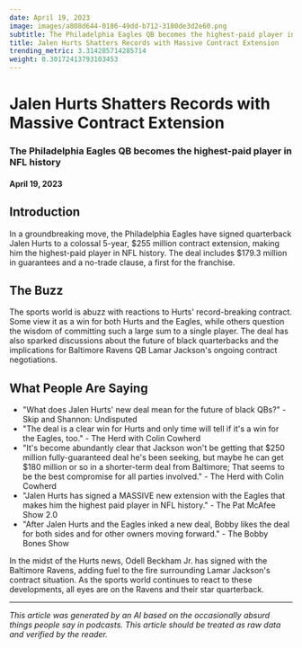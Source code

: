 ```yaml
---
date: April 19, 2023
image: images/a808d644-0186-49dd-b712-3180de3d2e60.png
subtitle: The Philadelphia Eagles QB becomes the highest-paid player in NFL history
title: Jalen Hurts Shatters Records with Massive Contract Extension
trending_metric: 3.314285714285714
weight: 0.30172413793103453
---
```

# Jalen Hurts Shatters Records with Massive Contract Extension
### The Philadelphia Eagles QB becomes the highest-paid player in NFL history
#### April 19, 2023
## Introduction
In a groundbreaking move, the Philadelphia Eagles have signed quarterback Jalen Hurts to a colossal 5-year, $255 million contract extension, making him the highest-paid player in NFL history. The deal includes $179.3 million in guarantees and a no-trade clause, a first for the franchise.

## The Buzz
The sports world is abuzz with reactions to Hurts' record-breaking contract. Some view it as a win for both Hurts and the Eagles, while others question the wisdom of committing such a large sum to a single player. The deal has also sparked discussions about the future of black quarterbacks and the implications for Baltimore Ravens QB Lamar Jackson's ongoing contract negotiations.

## What People Are Saying
- "What does Jalen Hurts' new deal mean for the future of black QBs?" - Skip and Shannon: Undisputed
- "The deal is a clear win for Hurts and only time will tell if it's a win for the Eagles, too." - The Herd with Colin Cowherd
- "It's become abundantly clear that Jackson won't be getting that $250 million fully-guaranteed deal he's been seeking, but maybe he can get $180 million or so in a shorter-term deal from Baltimore; That seems to be the best compromise for all parties involved." - The Herd with Colin Cowherd
- "Jalen Hurts has signed a MASSIVE new extension with the Eagles that makes him the highest paid player in NFL history." - The Pat McAfee Show 2.0
- "After Jalen Hurts and the Eagles inked a new deal, Bobby likes the deal for both sides and for other owners moving forward." - The Bobby Bones Show

In the midst of the Hurts news, Odell Beckham Jr. has signed with the Baltimore Ravens, adding fuel to the fire surrounding Lamar Jackson's contract situation. As the sports world continues to react to these developments, all eyes are on the Ravens and their star quarterback.

 --- 

*This article was generated by an AI based on the occasionally absurd things people say in podcasts. This article should be treated as raw data and verified by the reader.*